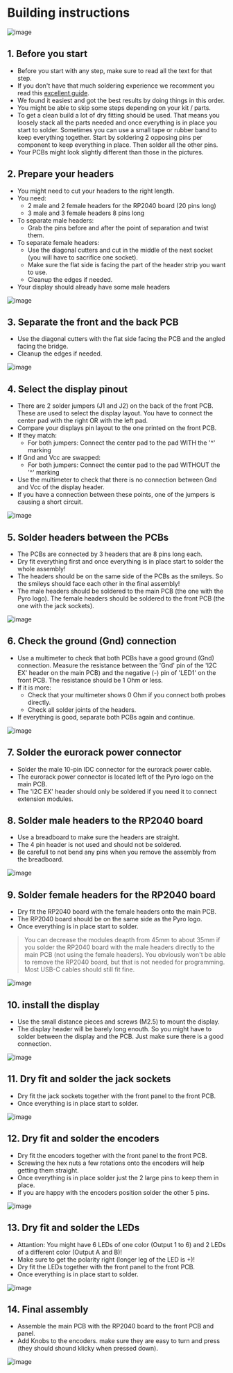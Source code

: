 # Building instructions
![image](images/build_1.jpg)
## 1. Before you start
- Before you start with any step, make sure to read all the text for that step.
- If you don't have that much soldering experience we recomment you read this [excellent guide](https://learn.adafruit.com/adafruit-guide-excellent-soldering).
- We found it easiest and got the best results by doing things in this order.
- You might be able to skip some steps depending on your kit / parts.
- To get a clean build a lot of dry fitting should be used. That means you loosely stack all the parts needed and once everything is in place you start to solder. Sometimes you can use a small tape or rubber band to keep everything together. Start by soldering 2 opposing pins per component to keep everything in place. Then solder all the other pins.
- Your PCBs might look slightly different than those in the pictures.
## 2. Prepare your headers
- You might need to cut your headers to the right length.
- You need:
  - 2 male and 2 female headers for the RP2040 board (20 pins long)
  - 3 male and 3 female headers 8 pins long
- To separate male headers: 
  - Grab the pins before and after the point of separation and twist them.
- To separate female headers: 
  - Use the diagonal cutters and cut in the middle of the next socket (you will have to sacrifice one socket).
  - Make sure the flat side is facing the part of the header strip you want to use.
  - Cleanup the edges if needed.
- Your display should already have some male headers

![image](images/cut_headers.jpg)
## 3. Separate the front and the back PCB
- Use the diagonal cutters with the flat side facing the PCB and the angled facing the bridge.
- Cleanup the edges if needed.

![image](images/cut_pcb.jpg)
## 4. Select the display pinout
- There are 2 solder jumpers (J1 and J2) on the back of the front PCB. These are used to select the display layout. You have to connect the center pad with the right OR with the left pad.
- Compare your displays pin layout to the one printed on the front PCB.
- If they match:
  - For both jumpers: Connect the center pad to the pad WITH the '^' marking
- If Gnd and Vcc are swapped:
  - For both jumpers: Connect the center pad to the pad WITHOUT the '^' marking
- Use the multimeter to check that there is no connection between Gnd and Vcc of the display header.
- If you have a connection between these points, one of the jumpers is causing a short circuit.

![image](images/build_8.jpg)
## 5. Solder headers between the PCBs
- The PCBs are connected by 3 headers that are 8 pins long each.
- Dry fit everything first and once everything is in place start to solder the whole assembly!
- The headers should be on the same side of the PCBs as the smileys. So the smileys should face each other in the final assembly!
- The male headers should be soldered to the main PCB (the one with the Pyro logo). The female headers should be soldered to the front PCB (the one with the jack sockets).

![image](images/build_2.jpg)
## 6. Check the ground (Gnd) connection
- Use a multimeter to check that both PCBs have a good ground (Gnd) connection. Measure the resistance between the 'Gnd' pin of the 'I2C EX' header on the main PCB) and the negative (-) pin of 'LED1' on the front PCB. The resistance should be 1 Ohm or less.
- If it is more:
  - Check that your multimeter shows 0 Ohm if you connect both probes directly.
  - Check all solder joints of the headers.
- If everything is good, separate both PCBs again and continue.

![image](images/build_3.jpg)
## 7. Solder the eurorack power connector
- Solder the male 10-pin IDC connector for the eurorack power cable.
- The eurorack power connector is located left of the Pyro logo on the main PCB.
- The 'I2C EX' header should only be soldered if you need it to connect extension modules.

## 8. Solder male headers to the RP2040 board
- Use a breadboard to make sure the headers are straight.
- The 4 pin header is not used and should not be soldered.
- Be carefull to not bend any pins when you remove the assembly from the breadboard.

![image](images/rp2040_board.jpg)
## 9. Solder female headers for the RP2040 board
- Dry fit the RP2040 board with the female headers onto the main PCB.
- The RP2040 board should be on the same side as the Pyro logo.
- Once everything is in place start to solder.
> You can decrease the modules deapth from 45mm to about 35mm if you solder the RP2040 board with the male headers directly to the main PCB (not using the female headers). You obviously won't be able to remove the RP2040 board, but that is not needed for programming. Most USB-C cables should still fit fine.

![image](images/build_5.jpg)
## 10. install the display
- Use the small distance pieces and screws (M2.5) to mount the display.
- The display header will be barely long enouth. So you might have to solder between the display and the PCB. Just make sure there is a good connection.

![image](images/build_7.jpg)
## 11. Dry fit and solder the jack sockets
- Dry fit the jack sockets together with the front panel to the front PCB.
- Once everything is in place start to solder.

![image](images/build_9.jpg)
## 12. Dry fit and solder the encoders
- Dry fit the encoders together with the front panel to the front PCB.
- Screwing the hex nuts a few rotations onto the encoders will help getting them straight.
- Once everything is in place solder just the 2 large pins to keep them in place.
- If you are happy with the encoders position solder the other 5 pins.

![image](images/build_10.jpg)
## 13. Dry fit and solder the LEDs
- Attantion: You might have 6 LEDs of one color (Output 1 to 6) and 2 LEDs of a different color (Output A and B)!
- Make sure to get the polarity right (longer leg of the LED is +)!
- Dry fit the LEDs together with the front panel to the front PCB.
- Once everything is in place start to solder.

![image](images/build_11.jpg)
## 14. Final assembly
- Assemble the main PCB with the RP2040 board to the front PCB and panel.
- Add Knobs to the encoders. make sure they are easy to turn and press (they should shound klicky when pressed down).

![image](images/build_12.jpg)
